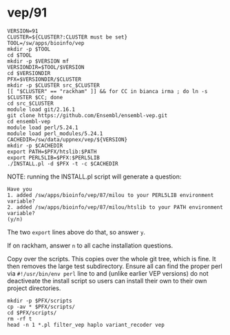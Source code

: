 vep/91
======

    VERSION=91
    CLUSTER=${CLUSTER?:CLUSTER must be set}
    TOOL=/sw/apps/bioinfo/vep
    mkdir -p $TOOL
    cd $TOOL
    mkdir -p $VERSION mf
    VERSIONDIR=$TOOL/$VERSION
    cd $VERSIONDIR
    PFX=$VERSIONDIR/$CLUSTER
    mkdir -p $CLUSTER src_$CLUSTER
    [[ "$CLUSTER" == "rackham" ]] && for CC in bianca irma ; do ln -s $CLUSTER $CC; done
    cd src_$CLUSTER
    module load git/2.16.1
    git clone https://github.com/Ensembl/ensembl-vep.git
    cd ensembl-vep
    module load perl/5.24.1
    module load perl_modules/5.24.1
    CACHEDIR=/sw/data/uppnex/vep/${VERSION}
    mkdir -p $CACHEDIR
    export PATH=$PFX/htslib:$PATH
    export PERL5LIB=$PFX:$PERL5LIB
    ./INSTALL.pl -d $PFX -t -c $CACHEDIR

NOTE: running the INSTALL.pl script will generate a question:

    Have you
    1. added /sw/apps/bioinfo/vep/87/milou to your PERL5LIB environment variable?
    2. added /sw/apps/bioinfo/vep/87/milou/htslib to your PATH environment variable?
    (y/n)

The two `export` lines above do that, so answer `y`.

If on rackham, answer `n` to all cache installation questions.

Copy over the scripts.  This copies over the whole git tree, which is fine.  It
then removes the large test subdirectory.  Ensure all can find the proper perl
via `#!/usr/bin/env perl` line to  and (unlike earlier VEP versions) do not
deactiveate the install script so users can install their own to their own
project directories.

    mkdir -p $PFX/scripts
    cp -av * $PFX/scripts/
    cd $PFX/scripts/
    rm -rf t
    head -n 1 *.pl filter_vep haplo variant_recoder vep

